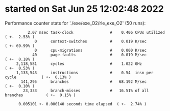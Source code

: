 # started on Sat Jun 25 12:02:48 2022


 Performance counter stats for './exe/exe_O2/rle_exe_O2' (50 runs):

              2.07 msec task-clock                #    0.406 CPUs utilized            ( +-  2.53% )
                 0      context-switches          #    0.019 K/sec                    ( +- 69.99% )
                 0      cpu-migrations            #    0.000 K/sec                  
                40      page-faults               #    0.019 M/sec                    ( +-  0.18% )
         2,118,581      cycles                    #    1.022 GHz                      ( +-  0.53% )
         1,133,543      instructions              #    0.54  insn per cycle           ( +-  0.13% )
           141,295      branches                  #   68.192 M/sec                    ( +-  0.10% )
            23,333      branch-misses             #   16.51% of all branches          ( +-  0.15% )

          0.005101 +- 0.000140 seconds time elapsed  ( +-  2.74% )


